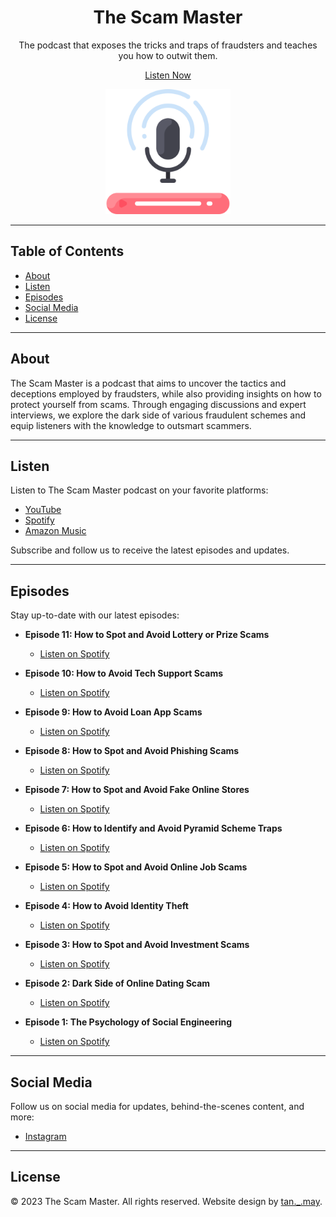 <h1 align="center">The Scam Master</h1>

<p align="center">
  The podcast that exposes the tricks and traps of fraudsters and teaches you how to outwit them.
</p>

<p align="center">
  <a href="#listen">Listen Now</a>
</p>

<p align="center">
  <img src="images/podcast.png" alt="The Scam Master" width="200">
</p>

---

## Table of Contents

- [About](#about)
- [Listen](#listen)
- [Episodes](#episodes)
- [Social Media](#social-media)
- [License](#license)

---

## About

The Scam Master is a podcast that aims to uncover the tactics and deceptions employed by fraudsters, while also providing insights on how to protect yourself from scams. Through engaging discussions and expert interviews, we explore the dark side of various fraudulent schemes and equip listeners with the knowledge to outsmart scammers.

---

## Listen

Listen to The Scam Master podcast on your favorite platforms:

- [YouTube](https://www.youtube.com/@the_scam_master/podcasts)
- [Spotify](https://open.spotify.com/show/0Zled4aLCnPfiZxlfdx8h3)
- [Amazon Music](https://music.amazon.co.uk/podcasts/3d740df3-2d4b-42f5-8a93-29ffa1bf7d76/the-scam-master)

Subscribe and follow us to receive the latest episodes and updates.

---

## Episodes

Stay up-to-date with our latest episodes:

- **Episode 11: How to Spot and Avoid Lottery or Prize Scams**
  - [Listen on Spotify](https://open.spotify.com/episode/3BPeu8AxXgZ0TlEOlSNFhb?si=t1yckocBT4mZNrF0P21nFg)

- **Episode 10: How to Avoid Tech Support Scams**
  - [Listen on Spotify](https://open.spotify.com/episode/0aEE9ErAsJN5FP2TTv0IPA?si=KrbIYCTyRZ6GPG2itgGsvA)

- **Episode 9: How to Avoid Loan App Scams**
  - [Listen on Spotify](https://open.spotify.com/episode/1eBIB6EpsOdNaSauzALex9?si=_fKoAprFRUCTXcZNButPBA)

- **Episode 8: How to Spot and Avoid Phishing Scams**
  - [Listen on Spotify](https://open.spotify.com/episode/1vXQ2SAdCYFuBsV3oRqweQ?si=LC6iyxo6TdecvLheP2Zw3A)

- **Episode 7: How to Spot and Avoid Fake Online Stores**
  - [Listen on Spotify](https://open.spotify.com/episode/0BnWuMUAj82b6HIYRSy8oD?si=dJRDItpoR42e9r2vosa5vA)

- **Episode 6: How to Identify and Avoid Pyramid Scheme Traps**
  - [Listen on Spotify](https://open.spotify.com/episode/6RAD3vWDB6vSYyjkQgPbLa?si=403002a7150b417d)

- **Episode 5: How to Spot and Avoid Online Job Scams**
  - [Listen on Spotify](https://open.spotify.com/episode/5XCIMup4owO4La2cGpykBv?si=FeLyFAytRlit8nArbSV-Ag)

- **Episode 4: How to Avoid Identity Theft**
  - [Listen on Spotify](https://open.spotify.com/episode/5uTIgNF8gKcdGKs0xkVDMa?si=9pOFjX6RS8mqbOehS7JPMA)

- **Episode 3: How to Spot and Avoid Investment Scams**
  - [Listen on Spotify](https://open.spotify.com/episode/5aWexM0iGCQwP4sUVzstuH?si=d2102b4acdd74ed9)

- **Episode 2: Dark Side of Online Dating Scam**
  - [Listen on Spotify](https://open.spotify.com/episode/6hvI50Jl0vuVkNFsORHOS9?si=wIb_EzFGSDih2_XrKV8aUg)

- **Episode 1: The Psychology of Social Engineering**
  - [Listen on Spotify](https://open.spotify.com/episode/5kirHuIf0IUB3fgLbrHOPX?si=fp0KaFaCTjKBCbzKQT87gQ)

---

## Social Media

Follow us on social media for updates, behind-the-scenes content, and more:

- [Instagram](https://www.instagram.com/the_scam_master/)

---

## License

&copy; 2023 The Scam Master. All rights reserved. Website design by [tan._.may](#).
